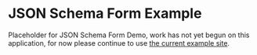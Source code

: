 # JSON Schema Form Example
Placeholder for JSON Schema Form Demo, work has not yet begun on this application, for now please continue to use [the current example site](http://schemaform.io/examples/bootstrap-example.html).
